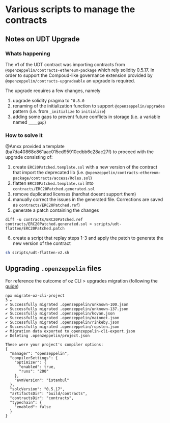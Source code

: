 # Various scripts to manage the contracts

## Notes on UDT Upgrade

### Whats happening

The v1 of the UDT contract was importing contracts from `@openzeppelin/contracts-ethereum-package` which rely solidity 0.5.17. In order to support the Compoud-like governance extension provided by `@openzeppelin/contracts-upgradeable` an upgrade is required. 

The upgrade requires a few changes, namely

1. upgrade solidity pragma to `^0.8.0` 
2. renaming of the initialization function to support `@openzeppelin/upgrades` pattern (i.e. from `_initialize` to `initialize`)
3. adding some gaps to prevent future conflicts in storage (i.e. a variable named `____gap`)

### How to solve it

@Amxx provided a template (ba7da40868e861aac015cd95910cdbb6c28ac27f) to proceed with the upgrade consisting of:

1. create `ERC20Patched.template.sol` with a new version of the contract that import the deprecated lib (i.e. `@openzeppelin/contracts-ethereum-package/contracts/access/Roles.sol`)  
2. flatten `ERC20Patched.template.sol` into `contracts/ERC20Patched.generated.sol`
3. remove duplicated licenses (hardhat doesnt support them)
4. manually correct the issues in the generated file.  Corrections are saved as `contracts/ERC20Patched.ref`)
1. generate a patch containing the changes 
```
diff -u contracts/ERC20Patched.ref contracts/ERC20Patched.generated.sol > scripts/udt-flatten/ERC20Patched.patch
```
6. create a script that replay steps 1-3 and apply the patch to generate the new version of the contract

```sh
sh scripts/udt-flatten-v2.sh
```

## Upgrading `.openzeppelin` files

For reference the outcome of oz CLI > upgrades migration (following the [guide](https://docs.openzeppelin.com/upgrades-plugins/1.x/migrate-from-cli?pref=hardhat))

```
npx migrate-oz-cli-project                                                                                                                                                                                      3 ↵
✔ Successfully migrated .openzeppelin/unknown-100.json
✔ Successfully migrated .openzeppelin/unknown-137.json
✔ Successfully migrated .openzeppelin/kovan.json
✔ Successfully migrated .openzeppelin/mainnet.json
✔ Successfully migrated .openzeppelin/rinkeby.json
✔ Successfully migrated .openzeppelin/ropsten.json
✔ Migration data exported to openzeppelin-cli-export.json
✔ Deleting .openzeppelin/project.json

These were your project's compiler options:
{
  "manager": "openzeppelin",
  "compilerSettings": {
    "optimizer": {
      "enabled": true,
      "runs": "200"
    },
    "evmVersion": "istanbul"
  },
  "solcVersion": "0.5.17",
  "artifactsDir": "build/contracts",
  "contractsDir": "contracts",
  "typechain": {
    "enabled": false
  }
}
````

